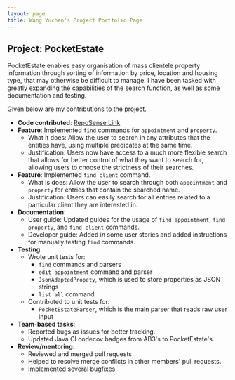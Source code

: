 ```yaml
---
layout: page
title: Wang Yuchen's Project Portfolio Page
---
```


## Project: PocketEstate

PocketEstate enables easy organisation of mass clientele property information through sorting of information by price,
location and housing type, that may otherwise be difficult to manage. I have been tasked with greatly expanding the capabilities of 
the search function, as well as some documentation and testing. 

Given below are my contributions to the project.

* **Code contributed**: [RepoSense Link](https://nus-cs2103-ay2021s2.github.io/tp-dashboard/?search=&sort=groupTitle&sortWithin=title&timeframe=commit&mergegroup=&groupSelect=groupByRepos&breakdown=true&checkedFileTypes=docs~functional-code~test-code~other&since=&tabOpen=true&tabType=authorship&tabAuthor=w-yuchen&tabRepo=AY2021S2-CS2103T-T13-4%2Ftp%5Bmaster%5D&authorshipIsMergeGroup=false&authorshipFileTypes=docs~functional-code~test-code&authorshipIsBinaryFileTypeChecked=false)
* **Feature**: Implemented `find` commands for `appointment` and `property`. 
    * What it does: Allow the user to search in any attributes that the entities have, using multiple predicates at the same time. 
    * Justification: Users now have access to a much more flexible search that allows for better control of what they want to search for, allowing users to choose the strictness of their searches. 
* **Feature**: Implemented `find client` command.
    * What is does: Allow the user to search through both `appointment` and `property` for entries that contain the searched name. 
    * Justification: Users can easily search for all entries related to a particular client they are interested in. 
* **Documentation**: 
    * User guide: Updated guides for the usage of `find appointment`, `find property`, and `find client` commands. 
    * Developer guide: Added in some user stories and added instructions for manually testing `find` commands.
* **Testing**: 
    * Wrote unit tests for: 
        * `find` commands and parsers
        * `edit appointment` command and parser 
        * `JsonAdaptedPropety`, which is used to store properties as JSON strings
        * `list all` command
    * Contributed to unit tests for: 
        * `PocketEstateParser`, which is the main parser that reads raw user input
* **Team-based tasks**: 
    * Reported bugs as issues for better tracking. 
    * Updated Java CI codecov badges from AB3's to PocketEstate's. 
* **Review/mentoring**: 
    * Reviewed and merged pull requests
    * Helped to resolve merge conflicts in other members' pull requests. 
    * Implemented several bugfixes. 
